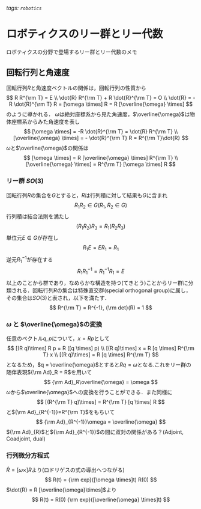 ###### tags: `robotics`
# ロボティクスのリー群とリー代数

ロボティクスの分野で登場するリー群とリー代数のメモ
## 回転行列と角速度
回転行列$R$と角速度ベクトルの関係は，回転行列の性質から
$$
    R R^{\rm T} = E \\
    \dot{R} R^{\rm T} + R \dot{R}^{\rm T} = O \\
    \dot{R} = -R \dot{R}^{\rm T} R = [\omega \times] R = R [\overline{\omega} \times]
$$
のように導かれる． $\omega$は絶対座標系から見た角速度，$\overline{\omega}$は物体座標系からみた角速度を表し
$$
    [\omega \times] = -R \dot{R}^{\rm T} = \dot{R} R^{\rm T} \\
    [\overline{\omega} \times] = - \dot{R}^{\rm T} R = R^{\rm T}\dot{R}
$$
$\omega$と$\overline{\omega}$の関係は
$$
    [\omega \times] = R [\overline{\omega} \times] R^{\rm T} \\
    [\overline{\omega} \times] = R^{\rm T} [\omega \times] R
$$
### リー群 $SO(3)$
回転行列$R$の集合を$G$とすると，$R$は行列積に対して結果も$G$に含まれ
$$
    R_1 R_2 \in G　(R_1, R_2 \in G )
$$
行列積は結合法則を満たし
$$
    (R_1 R_2) R_3 = R_1 (R_2 R_3)
$$
単位元$E \in G$が存在し
$$
    R_1 E = E R_1 = R_1
$$
逆元$R_1^{-1}$が存在する
$$
    R_1 R_1^{-1} = R_1^{-1} R_1 = E
$$
以上のことから群であり，なめらかな構造を持つ(てきとう)ことからリー群に分類される．回転行列$R$の集合は特殊直交群(special orthogonal group)に属し，その集合は$SO(3)$と表され，以下を満たす．
$$
    R^{\rm T} = R^{-1}, {\rm det}(R) = 1
$$

### $\omega$ と $\overline{\omega}$の変換
任意のベクトル$q,p$について，$x = Rp$として
$$
    [(R q)\times] R p = R ([q \times] p) \\
    [(R q)\times] x = R [q \times] R^{\rm T} x \\
    [(R q)\times] = R [q \times] R^{\rm T}
$$
となるため，$q = \overline{\omega}$とすると$Rq = \omega$となる.これをリー群の随伴表現${\rm Ad}_R = R$を用いて
$$
    {\rm Ad}_R\overline{\omega} = \omega
$$
$\omega$から$\overline{\omega}$への変換を行うことができる．また同様に
$$
    [(R^{\rm T} q)\times] = R^{\rm T} [q \times] R
$$
と${\rm Ad}_{R^{-1}}=R^{\rm T}$をもちいて
$$
    {\rm Ad}_{R^{-1}}\omega = \overline{\omega}
$$
${\rm Ad}_{R}$と${\rm Ad}_{R^{-1}}$の間に双対の関係がある？(Adjoint, Coadjoint, dual)

### 行列微分方程式
$\dot{R} = [\omega \times] R$より(ロドリゲスの式の導出へつながる)
$$
    R(t) = {\rm exp}([\omega \times]t) R(0)
$$
$\dot{R} = R [\overline{\omega}\times]$より
$$
    R(t) = R(0) {\rm exp}([\overline{\omega} \times]t)
$$